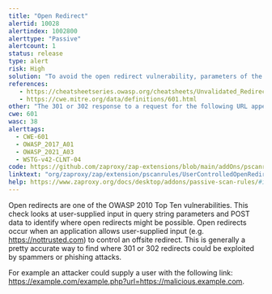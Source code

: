 ```yaml
---
title: "Open Redirect"
alertid: 10028
alertindex: 1002800
alerttype: "Passive"
alertcount: 1
status: release
type: alert
risk: High
solution: "To avoid the open redirect vulnerability, parameters of the application script/program must be validated before sending 302 HTTP code (redirect) to the client browser. Implement safe redirect functionality that only redirects to relative URI's, or a list of trusted domains"
references:
   - https://cheatsheetseries.owasp.org/cheatsheets/Unvalidated_Redirects_and_Forwards_Cheat_Sheet.html
   - https://cwe.mitre.org/data/definitions/601.html
other: "The 301 or 302 response to a request for the following URL appeared to contain user input in the location header:  https://example.com/transact  The user input found was:  place=evil.com  The context was:  http://evil.com"
cwe: 601
wasc: 38
alerttags: 
  - CWE-601
  - OWASP_2017_A01
  - OWASP_2021_A03
  - WSTG-v42-CLNT-04
code: https://github.com/zaproxy/zap-extensions/blob/main/addOns/pscanrules/src/main/java/org/zaproxy/zap/extension/pscanrules/UserControlledOpenRedirectScanRule.java
linktext: "org/zaproxy/zap/extension/pscanrules/UserControlledOpenRedirectScanRule.java"
help: https://www.zaproxy.org/docs/desktop/addons/passive-scan-rules/#id-10028
---
```

Open redirects are one of the OWASP 2010 Top Ten vulnerabilities. This check looks at user-supplied input in query string parameters and POST data to identify where open redirects might be possible. Open redirects occur when an application allows user-supplied input (e.g. https://nottrusted.com) to control an offsite redirect. This is generally a pretty accurate way to find where 301 or 302 redirects could be exploited by spammers or phishing attacks.

For example an attacker could supply a user with the following link: https://example.com/example.php?url=https://malicious.example.com.
